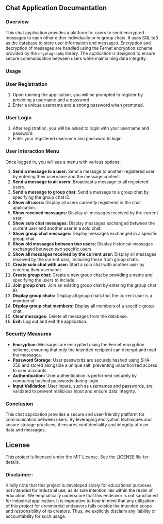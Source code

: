 ## Chat Application Documentation

### Overview
This chat application provides a platform for users to send encrypted messages to each other either individually or in group chats. It uses SQLite3 as the database to store user information and messages. Encryption and decryption of messages are handled using the Fernet encryption scheme provided by the `cryptography` library. The application is designed to ensure secure communication between users while maintaining data integrity.

### Usage

### User Registration
1. Upon running the application, you will be prompted to register by providing a username and a password.
2. Enter a unique username and a strong password when prompted.

### User Login
1. After registration, you will be asked to login with your username and password.
2. Enter your registered username and password to login.

### User Interaction Menu
Once logged in, you will see a menu with various options:

1. **Send a message to a user:** Send a message to another registered user by entering their username and the message content.
2. **Send a message to all users:** Broadcast a message to all registered users.
3. **Send a message to group chat:** Send a message to a group chat by specifying the group chat ID.
4. **Show all users:** Display all users currently registered in the chat application.
5. **Show received messages:** Display all messages received by the current user.
6. **Show solo chat messages:** Display messages exchanged between the current user and another user in a solo chat.
7. **Show group chat messages:** Display messages exchanged in a specific group chat.
8. **Show old messages between two users:** Display historical messages exchanged between two specific users.
9. **Show all messages received by the current user:** Display all messages received by the current user, including those from group chats.
10. **Create solo chat with user:** Start a solo chat with another user by entering their username.
11. **Create group chat:** Create a new group chat by providing a name and specifying the users to include.
12. **Join group chat:** Join an existing group chat by entering the group chat ID.
13. **Display group chats:** Display all group chats that the current user is a member of.
14. **Display group chat members:** Display all members of a specific group chat.
15. **Clear messages:** Delete all messages from the database.
16. **Exit:** Log out and exit the application.

### Security Measures

- **Encryption:** Messages are encrypted using the Fernet encryption scheme, ensuring that only the intended recipient can decrypt and read the messages.
- **Password Storage:** User passwords are securely hashed using SHA-256 and stored alongside a unique salt, preventing unauthorized access to user accounts.
- **Authentication:** User authentication is performed securely by comparing hashed passwords during login.
- **Input Validation:** User inputs, such as usernames and passwords, are validated to prevent malicious input and ensure data integrity.

### Conclusion
This chat application provides a secure and user-friendly platform for communication between users. By leveraging encryption techniques and secure storage practices, it ensures confidentiality and integrity of user data and messages.

## **License**
This project is licensed under the MIT License. See the [LICENSE](https://github.com/kavineksith/Automating-Daily-IT-Operations-with-Python-Integration/blob/main/LICENSE) file for details.

### **Disclaimer:**
Kindly note that this project is developed solely for educational purposes, not intended for industrial use, as its sole intention lies within the realm of education. We emphatically underscore that this endeavor is not sanctioned for industrial application. It is imperative to bear in mind that any utilization of this project for commercial endeavors falls outside the intended scope and responsibility of its creators. Thus, we explicitly disclaim any liability or accountability for such usage.